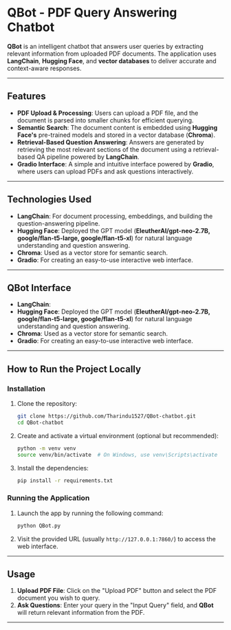 # QBot - PDF Query Answering Chatbot


**QBot** is an intelligent chatbot that answers user queries by extracting relevant information from uploaded PDF documents. The application uses **LangChain**, **Hugging Face**, and **vector databases** to deliver accurate and context-aware responses.

---

## **Features**

- **PDF Upload & Processing**: Users can upload a PDF file, and the document is parsed into smaller chunks for efficient querying.
- **Semantic Search**: The document content is embedded using **Hugging Face's** pre-trained models and stored in a vector database (**Chroma**).
- **Retrieval-Based Question Answering**: Answers are generated by retrieving the most relevant sections of the document using a retrieval-based QA pipeline powered by **LangChain**.
- **Gradio Interface**: A simple and intuitive interface powered by **Gradio**, where users can upload PDFs and ask questions interactively.

---

## **Technologies Used**

- **LangChain**: For document processing, embeddings, and building the question-answering pipeline.
- **Hugging Face**: Deployed the GPT model (**EleutherAI/gpt-neo-2.7B, google/flan-t5-large, google/flan-t5-xl**) for natural language understanding and question answering.
- **Chroma**: Used as a vector store for semantic search.
- **Gradio**: For creating an easy-to-use interactive web interface.

---

## **QBot Interface**

- **LangChain**: <a href = "https://github.com/Tharindu1527/QBot-chatbot/blob/main/QBot%20Interface%20Images/1.png"></a>
- **Hugging Face**: Deployed the GPT model (**EleutherAI/gpt-neo-2.7B, google/flan-t5-large, google/flan-t5-xl**) for natural language understanding and question answering.
- **Chroma**: Used as a vector store for semantic search.
- **Gradio**: For creating an easy-to-use interactive web interface.

---

## **How to Run the Project Locally**

### Installation

1. Clone the repository:
    ```bash
    git clone https://github.com/Tharindu1527/QBot-chatbot.git
    cd QBot-chatbot
    ```

2. Create and activate a virtual environment (optional but recommended):
    ```bash
    python -m venv venv
    source venv/bin/activate  # On Windows, use venv\Scripts\activate
    ```

3. Install the dependencies:
    ```bash
    pip install -r requirements.txt
    ```

### Running the Application

1. Launch the app by running the following command:
    ```bash
    python QBot.py
    ```

2. Visit the provided URL (usually `http://127.0.0.1:7860/`) to access the web interface.

---

## **Usage**

1. **Upload PDF File**: Click on the "Upload PDF" button and select the PDF document you wish to query.
2. **Ask Questions**: Enter your query in the "Input Query" field, and **QBot** will return relevant information from the PDF.

---
